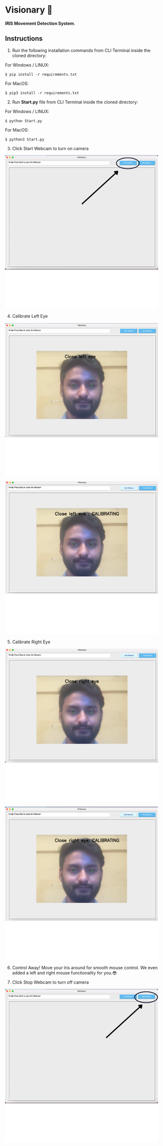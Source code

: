 # Visionary 👀

**IRIS Movement Detection System**.

## Instructions

1. Run the following installation commands from CLI Terminal inside the cloned directory:

For Windows / LINUX:

```
$ pip install -r requirements.txt
```

For MacOS:

```
$ pip3 install -r requirements.txt
```

2. Run **Start.py** file from CLI Terminal inside the cloned directory:

For Windows / LINUX:

```
$ python Start.py
```

For MacOS:

```
$ python3 Start.py
```

3. Click Start Webcam to turn on camera

![Visionary](./assets/img/start.png)

4. Calibrate Left Eye

![Visionary](./assets/img/3.png)

![Visionary](./assets/img/4.png)

5. Calibrate Right Eye

![Visionary](./assets/img/5.png)

![Visionary](./assets/img/6.png)

6. Control Away! Move your Iris around for smooth mouse control. 
We even added a left and right mouse functionality for you.😎

7. Click Stop Webcam to turn off camera

![Visionary](./assets/img/stop.png)

